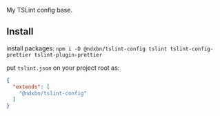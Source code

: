 My TSLint config base.
 
## Install

install packages: `npm i -D @ndxbn/tslint-config tslint tslint-config-prettier tslint-plugin-prettier`

put `tslint.json` on your project root as:

```json
{
  "extends": [
    "@ndxbn/tslint-config"
  ]
}
```
